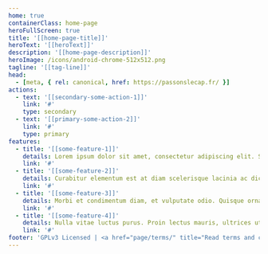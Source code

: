 ```yaml
---
home: true
containerClass: home-page
heroFullScreen: true
title: '[[home-page-title]]'
heroText: '[[heroText]]'
description: '[[home-page-description]]'
heroImage: /icons/android-chrome-512x512.png
tagline: '[[tag-line]]'
head:
  - [meta, { rel: canonical, href: https://passonslecap.fr/ }]
actions:
  - text: '[[secondary-some-action-1]]'
    link: '#'
    type: secondary
  - text: '[[primary-some-action-2]]'
    link: '#'
    type: primary
features:
  - title: '[[some-feature-1]]'
    details: Lorem ipsum dolor sit amet, consectetur adipiscing elit. Sed vehicula ultrices porttitor. Cras eget arcu vel tellus auctor imperdiet ut ac velit.
    link: '#'
  - title: '[[some-feature-2]]'
    details: Curabitur elementum est at diam scelerisque lacinia ac dictum velit. Duis quis posuere est.
    link: '#'
  - title: '[[some-feature-3]]'
    details: Morbi et condimentum diam, et vulputate odio. Quisque ornare metus pretium, vehicula velit at.
    link: '#'
  - title: '[[some-feature-4]]'
    details: Nulla vitae luctus purus. Proin lectus mauris, ultrices ut posuere at, volutpat.
    link: '#'
footer: 'GPLv3 Licensed | <a href="page/terms/" title="Read terms and conditions of this website">Terms</a>'
---
```


